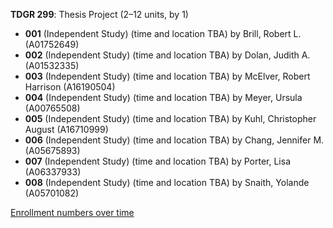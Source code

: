 **TDGR 299**: Thesis Project (2–12 units, by 1)

- **001** (Independent Study) (time and location TBA) by Brill, Robert L. (A01752649)
- **002** (Independent Study) (time and location TBA) by Dolan, Judith A. (A01532335)
- **003** (Independent Study) (time and location TBA) by McElver, Robert Harrison (A16190504)
- **004** (Independent Study) (time and location TBA) by Meyer, Ursula (A00765508)
- **005** (Independent Study) (time and location TBA) by Kuhl, Christopher August (A16710999)
- **006** (Independent Study) (time and location TBA) by Chang, Jennifer M. (A05675893)
- **007** (Independent Study) (time and location TBA) by Porter, Lisa (A06337933)
- **008** (Independent Study) (time and location TBA) by Snaith, Yolande (A05701082)

[Enrollment numbers over time](./TDGR299.tsv)
